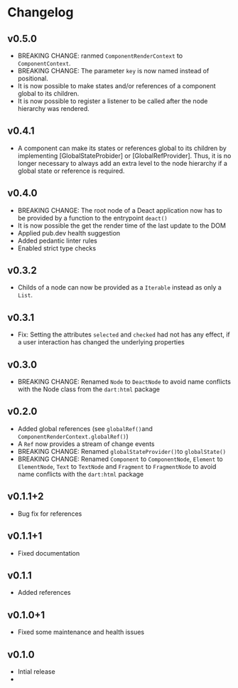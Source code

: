 # Changelog

## v0.5.0

- BREAKING CHANGE: ranmed ```ComponentRenderContext``` to ```ComponentContext```.
- BREAKING CHANGE: The parameter ```key``` is now named instead of positional.
- It is now possible to make states and/or references of a component global to its children.
- It is now possible to register a listener to be called after the node hierarchy was rendered.

## v0.4.1

- A component can make its states or references global to its children by implementing [GlobalStateProbider] or [GlobalRefProvider]. Thus, it is no longer necessary to always add an extra level to the node hierarchy if a global state or reference is required.

## v0.4.0

- BREAKING CHANGE: The root node of a Deact application now has to be provided by a function to the entrypoint ```deact()```
- It is now possible the get the render time of the last update to the DOM
- Applied pub.dev health suggestion
- Added pedantic linter rules
- Enabled strict type checks

## v0.3.2

- Childs of a node can now be provided as a ```Iterable``` instead as only a ```List```.

## v0.3.1

- Fix: Setting the attributes ```selected``` and ```checked``` had not has any effect, if a user interaction has changed the underlying properties

## v0.3.0

- BREAKING CHANGE: Renamed ```Node``` to ```DeactNode``` to avoid name conflicts with the Node class from the ```dart:html``` package

## v0.2.0

- Added global references (see ```globalRef()```and ```ComponentRenderContext.globalRef()```)
- A ```Ref``` now provides a stream of change events
- BREAKING CHANGE: Renamed ```globalStateProvider()```to ```globalState()```
- BREAKING CHANGE: Renamed ```Component``` to ```ComponentNode```, ```Element``` to ```ElementNode```, ```Text``` to ```TextNode``` and ```Fragment``` to ```FragmentNode``` to avoid name conflicts with the ```dart:html``` package

## v0.1.1+2

- Bug fix for references

## v0.1.1+1

- Fixed documentation

## v0.1.1

- Added references

## v0.1.0+1

- Fixed some maintenance and health issues

## v0.1.0

- Intial release
- 